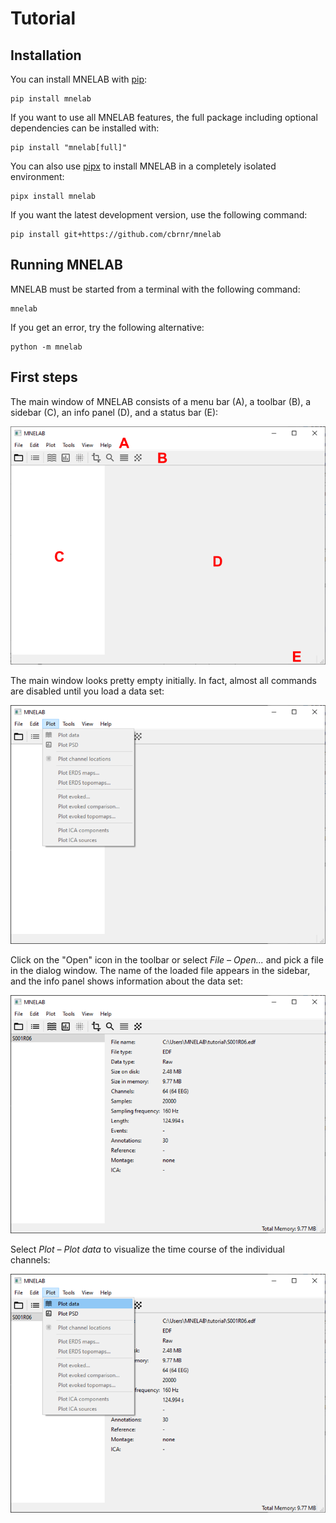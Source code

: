 # Tutorial

## Installation

You can install MNELAB with [pip](https://pip.pypa.io/en/stable/):

```
pip install mnelab
```

If you want to use all MNELAB features, the full package including optional dependencies can be installed with:

```
pip install "mnelab[full]"
```

You can also use [pipx](https://pypa.github.io/pipx/) to install MNELAB in a completely isolated environment:

```
pipx install mnelab
```

If you want the latest development version, use the following command:

```
pip install git+https://github.com/cbrnr/mnelab
```


## Running MNELAB

MNELAB must be started from a terminal with the following command:

```
mnelab
```

If you get an error, try the following alternative:

```
python -m mnelab
```


## First steps

The main window of MNELAB consists of a menu bar (A), a toolbar (B), a sidebar (C), an info panel (D), and a status bar (E):

![empty window](./empty_window.png)

The main window looks pretty empty initially. In fact, almost all commands are disabled until you load a data set:

![menu disabled](./menu_disabled.png)

Click on the "Open" icon in the toolbar or select _File – Open..._ and pick a file in the dialog window.
The name of the loaded file appears in the sidebar, and the info panel shows information about the data set:

![file loaded](./file_loaded.png)

Select _Plot – Plot data_ to visualize the time course of the individual channels:

![plot menu](./plot_menu.png)
